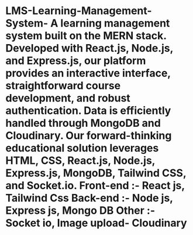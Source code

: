 # LMS-Learning-Management-System- A learning management system built on the MERN stack. Developed with React.js, Node.js, and Express.js, our platform provides an interactive interface, straightforward course development, and robust authentication. Data is efficiently handled through MongoDB and Cloudinary. Our forward-thinking educational solution leverages HTML, CSS, React.js, Node.js, Express.js, MongoDB, Tailwind CSS, and Socket.io. Front-end :- React js, Tailwind Css Back-end :- Node js, Express js, Mongo DB Other :- Socket io, Image upload- Cloudinary #